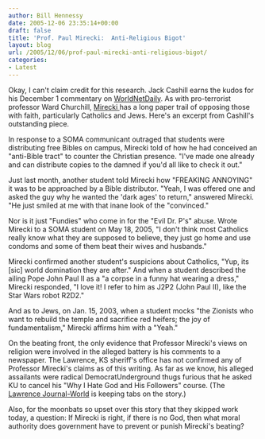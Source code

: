 ```yaml
---
author: Bill Hennessy
date: 2005-12-06 23:35:14+00:00
draft: false
title: 'Prof. Paul Mirecki:  Anti-Religious Bigot'
layout: blog
url: /2005/12/06/prof-paul-mirecki-anti-religious-bigot/
categories:
- Latest
---
```


Okay, I can't claim credit for this research.  Jack Cashill earns the kudos for his December 1 commentary on [WorldNetDaily](https://www.wnd.com/news/article.asp?ARTICLE_ID=47664).  As with pro-terrorist professor Ward Churchill, [Mirecki ](https://www.billhennessy.com/?p=886)has a long paper trail of opposing those with faith, particularly Catholics and Jews.  Here's an excerpt from Cashill's outstanding piece.



> 
In response to a SOMA communicant outraged that students were distributing free Bibles on campus, Mirecki told of how he had conceived an "anti-Bible tract" to counter the Christian presence. "I've made one already and can distribute copies to the damned if you'd all like to check it out."

Just last month, another student told Mirecki how "FREAKING ANNOYING" it was to be approached by a Bible distributor. "Yeah, I was offered one and asked the guy why he wanted the 'dark ages' to return," answered Mirecki. "He just smiled at me with that inane look of the "convinced."

Nor is it just "Fundies" who come in for the "Evil Dr. P's" abuse. Wrote Mirecki to a SOMA student on May 18, 2005, "I don't think most Catholics really know what they are supposed to believe, they just go home and use condoms and some of them beat their wives and husbands."

Mirecki confirmed another student's suspicions about Catholics, "Yup, its [sic] world domination they are after." And when a student described the ailing Pope John Paul II as a "a corpse in a funny hat wearing a dress," Mirecki responded, "I love it! I refer to him as J2P2 (John Paul II), like the Star Wars robot R2D2."

And as to Jews, on Jan. 15, 2003, when a student mocks "the Zionists who want to rebuild the temple and sacrifice red heifers; the joy of fundamentalism," Mirecki affirms him with a "Yeah." 



On the beating front, the only evidence that Professor Mirecki's views on religion were involved in the alleged battery is his comments to a newspaper.  The Lawrence, KS sheriff's office has not confirmed any of Professor Mirecki's claims as of this writing.  As far as we know, his alleged assailants were radical DemocratUnderground thugs furious that he asked KU to cancel his "Why I Hate God and His Followers" course.  (The[ Lawrence Journal-World](https://www2.ljworld.com/news/2005/dec/05/mirecki_hospitalized_after_beating/?breaking) is keeping tabs on the story.)

Also, for the moonbats so upset over this story that they skipped work today, a question:  If Mirecki is right, if there is no God, then what moral authority does government have to prevent or punish Mirecki's beating?


